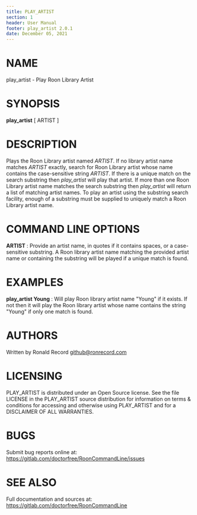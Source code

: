 ```yaml
---
title: PLAY_ARTIST
section: 1
header: User Manual
footer: play_artist 2.0.1
date: December 05, 2021
---
```

# NAME
play_artist - Play Roon Library Artist

# SYNOPSIS
**play_artist** [ ARTIST ]

# DESCRIPTION
Plays the Roon Library artist named *ARTIST*. If no library artist name matches *ARTIST* exactly, search for Roon Library artist whose name contains the case-sensitive string *ARTIST*. If there is a unique match on the search substring then *play_artist* will play that artist. If more than one Roon Library artist name matches the search substring then *play_artist* will return a list of matching artist names. To play an artist using the substring search facility, enough of a substring must be supplied to uniquely match a Roon Library artist name.

# COMMAND LINE OPTIONS
**ARTIST**
:  Provide an artist name, in quotes if it contains spaces, or a case-sensitive substring. A Roon library artist name matching the provided artist name or containing the substring will be played if a unique match is found.

# EXAMPLES
**play_artist Young**
: Will play Roon library artist name "Young" if it exists. If not then it will play the Roon library artist whose name contains the string "Young" if only one match is found.

# AUTHORS
Written by Ronald Record github@ronrecord.com

# LICENSING
PLAY_ARTIST is distributed under an Open Source license.
See the file LICENSE in the PLAY_ARTIST source distribution
for information on terms &amp; conditions for accessing and
otherwise using PLAY_ARTIST and for a DISCLAIMER OF ALL WARRANTIES.

# BUGS
Submit bug reports online at: https://gitlab.com/doctorfree/RoonCommandLine/issues

# SEE ALSO
Full documentation and sources at: https://gitlab.com/doctorfree/RoonCommandLine

